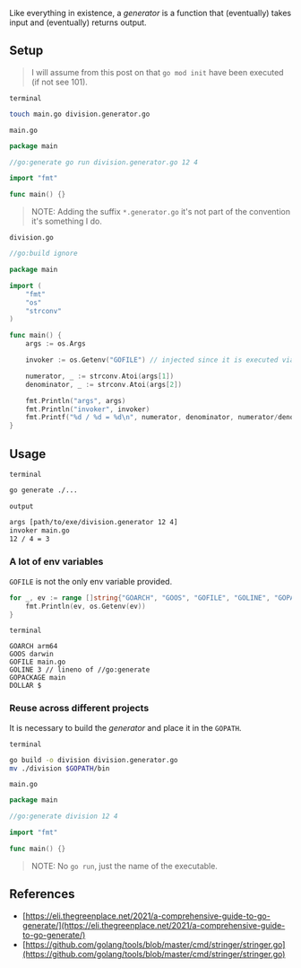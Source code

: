 Like everything in existence, a *generator* is a function that (eventually) takes input and (eventually) returns output.

## Setup

> I will assume from this post on that `go mod init` have been executed (if not see 101).

`terminal`
```bash
touch main.go division.generator.go
```

`main.go`
```go
package main

//go:generate go run division.generator.go 12 4

import "fmt"

func main() {}
```

> NOTE: Adding the suffix `*.generator.go` it's not part of the convention it's something I do.

`division.go`
```go
//go:build ignore

package main

import (
	"fmt"
	"os"
	"strconv"
)

func main() {
	args := os.Args

	invoker := os.Getenv("GOFILE") // injected since it is executed via go:generate

	numerator, _ := strconv.Atoi(args[1])
	denominator, _ := strconv.Atoi(args[2])

	fmt.Println("args", args)
	fmt.Println("invoker", invoker)
	fmt.Printf("%d / %d = %d\n", numerator, denominator, numerator/denominator)
}

```

## Usage

`terminal`
```bash
go generate ./...
```

`output`
```bash
args [path/to/exe/division.generator 12 4]
invoker main.go
12 / 4 = 3
```

### A lot of env variables

`GOFILE` is not the only env variable provided.

```go
for _, ev := range []string{"GOARCH", "GOOS", "GOFILE", "GOLINE", "GOPACKAGE", "DOLLAR"} {
	fmt.Println(ev, os.Getenv(ev))
}
```

`terminal`
```output
GOARCH arm64
GOOS darwin
GOFILE main.go
GOLINE 3 // lineno of //go:generate 
GOPACKAGE main
DOLLAR $
```

### Reuse across different projects

It is necessary to build the *generator* and place it in the `GOPATH`.

`terminal`
```bash
go build -o division division.generator.go
mv ./division $GOPATH/bin
```

`main.go`
```go
package main

//go:generate division 12 4

import "fmt"

func main() {}
```

> NOTE: No `go run`, just the name of the executable.

## References
- [https://eli.thegreenplace.net/2021/a-comprehensive-guide-to-go-generate/](https://eli.thegreenplace.net/2021/a-comprehensive-guide-to-go-generate/)
- [https://github.com/golang/tools/blob/master/cmd/stringer/stringer.go](https://github.com/golang/tools/blob/master/cmd/stringer/stringer.go)